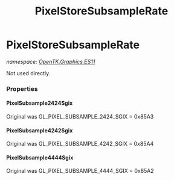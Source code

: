 ﻿---
title: PixelStoreSubsampleRate
---

# PixelStoreSubsampleRate
_namespace: [OpenTK.Graphics.ES11](N-OpenTK.Graphics.ES11.html)_

Not used directly.



### Properties

#### PixelSubsample2424Sgix
Original was GL_PIXEL_SUBSAMPLE_2424_SGIX = 0x85A3
#### PixelSubsample4242Sgix
Original was GL_PIXEL_SUBSAMPLE_4242_SGIX = 0x85A4
#### PixelSubsample4444Sgix
Original was GL_PIXEL_SUBSAMPLE_4444_SGIX = 0x85A2


